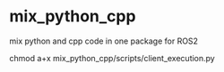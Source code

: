 # mix_python_cpp
mix python and cpp code in one package for ROS2


chmod a+x mix_python_cpp/scripts/client_execution.py
